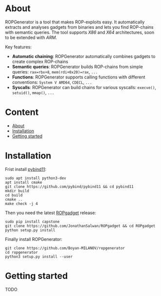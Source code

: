 # About

ROPGenerator is a tool that makes ROP-exploits easy. It automatically extracts and analyses gadgets from binaries and
lets you find ROP-chains with semantic queries. The tool supports *X86* and *X64* architectures, soon to be 
extended with *ARM*. 

Key features:

   - **Automatic chaining**: ROPGenerator automatically combines gadgets to create complex ROP-chains
   - **Semantic queries**: ROPGenerator builds ROP-chains from simple queries: ``rax=rbx+8``, ``mem(rdi+0x20)=rax``, ``...``
   - **Functions**: ROPGenerator supports calling functions with different conventions: ``System V AMD64``, ``CDECL``,  ``...`` 
   - **Syscalls**: ROPGenerator can build chains for various syscalls: ``execve()``, ``setuid()``, ``mmap()``, ``...`` 
     
     
# Content
- [About](#about)
- [Installation](#installation)
- [Getting started](#getting-started)

# Installation
Frist install [pybind11](https://github.com/pybind/pybind11): 

```console
sudo apt install python3-dev
apt install cmake
git clone https://github.com/pybind/pybind11 && cd pybind11 
mkdir build
cd build
cmake ..
make check -j 4
```

Then you need the latest [ROPgadget](https://github.com/JonathanSalwan/ROPgadget) release: 

```console
sudo pip install capstone
git clone https://github.com/JonathanSalwan/ROPgadget && cd ROPgadget
python setup.py install 
```

Finally install ROPGenerator:

```console
git clone https://github.com/Boyan-MILANOV/ropgenerator
cd ropgenerator
python3 setup.py install --user
``` 

# Getting started
TODO
